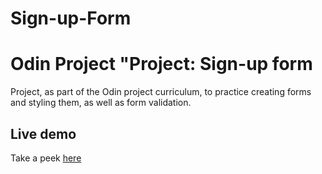 # Sign-up-Form

# Odin Project "Project: Sign-up form

Project, as part of the Odin project curriculum, to practice creating forms and styling them, as well as form validation.

## Live demo

Take a peek [here](https://izacespinoza.github.io/Sign-up-Form/)